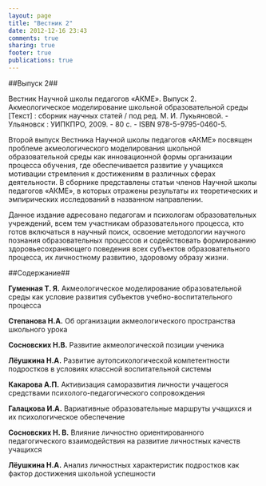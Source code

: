 ```yaml
---
layout: page
title: "Вестник 2"
date: 2012-12-16 23:43
comments: true
sharing: true
footer: true
publications: true
---
```

##Выпуск 2##

Вестник Научной школы педагогов «АКМЕ». Выпуск 2. Акмеологическое моделирование школьной образовательной среды [Текст] : сборник научных статей / под ред. М. И. Лукьяновой. - Ульяновск : УИПКПРО, 2009. - 80 с. - ISBN 978-5-9795-0460-5.

Второй выпуск Вестника Научной школы педагогов «АКМЕ» посвящен проблеме акмеологического моделирования школьной образовательной среды как инновационной формы организации процесса обучения, где обеспечивается развитие у учащихся мотивации стремления к достижениям в различных сферах деятельности. В сборнике представлены статьи членов Научной школы педагогов «АКМЕ», в которых отражены результаты их теоретических и эмпирических исследований в названном направлении.

Данное издание адресовано педагогам и психологам образовательных учреждений, всем тем участникам образовательного процесса, кто готов включаться в научный поиск, освоение методологии научного познания образовательных процессов и содействовать формированию здоровьесохраняющего поведения всех субъектов образовательного процесса, их личностному развитию, здоровому образу жизни.

##Содержание##

**Гуменная Т. Я.** Акмеологическое моделирование образовательной среды как условие развития субъектов учебно-воспитательного процесса

**Степанова Н.А.** Об организации акмеологического пространства школьного урока  

**Сосновских Н.В.** Развитие акмеологической позиции ученика

**Лёушкина Н.А.** Развитие аутопсихологической компетентности подростков в условиях классной воспитательной системы 

**Какарова А.П.** Активизация саморазвития личности учащегося средствами психолого-педагогического сопровождения

**Галацкова И.А.** Вариативные образовательные маршруты учащихся и их психологическое обеспечение

**Сосновских Н. В.** Влияние личностно ориентированного педагогического взаимодействия на развитие личностных качеств учащихся 

**Лёушкина Н.А.** Анализ личностных характеристик  подростков как фактор достижения школьной успешности










